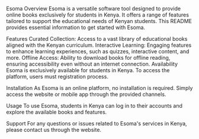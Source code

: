 Esoma
Overview
Esoma is a versatile software tool designed to provide online books exclusively for students in Kenya. It offers a range of features tailored to support the educational needs of Kenyan students. This README provides essential information to get started with Esoma.

Features
Curated Collection: Access to a vast library of educational books aligned with the Kenyan curriculum.
Interactive Learning: Engaging features to enhance learning experiences, such as quizzes, interactive content, and more.
Offline Access: Ability to download books for offline reading, ensuring accessibility even without an internet connection.
Availability
Esoma is exclusively available for students in Kenya. To access the platform, users must registration process.

Installation
As Esoma is an online platform, no installation is required. Simply access the website or mobile app through the provided channels.

Usage
To use Esoma, students in Kenya can log in to their accounts and explore the available books and features.

Support
For any questions or issues related to Esoma's services in Kenya, please contact us through the website.
